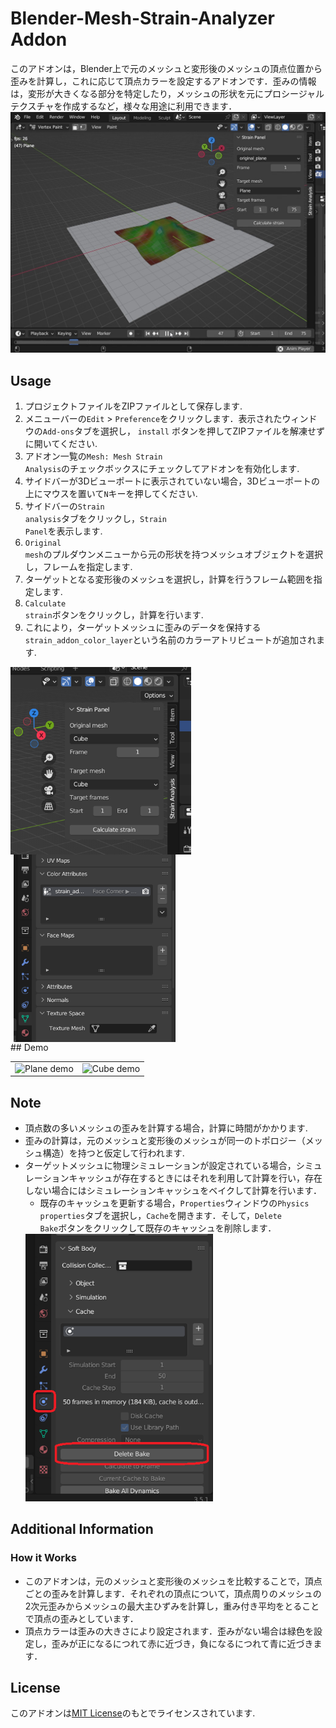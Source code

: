 # Blender-Mesh-Strain-Analyzer Addon
このアドオンは，Blender上で元のメッシュと変形後のメッシュの頂点位置から歪みを計算し，これに応じて頂点カラーを設定するアドオンです．歪みの情報は，変形が大きくなる部分を特定したり，メッシュの形状を元にプロシージャルテクスチャを作成するなど，様々な用途に利用できます．
![Addon overview](./data/top.jpg)

## Usage
1. プロジェクトファイルをZIPファイルとして保存します.
2. メニューバーの<code>Edit</code> > <code>Preference</code>をクリックします．表示されたウィンドウの<code>Add-ons</code>タブを選択し， <code>install</code> ボタンを押してZIPファイルを解凍せずに開いてください.
3. アドオン一覧の<code>Mesh: Mesh Strain Analysis</code>のチェックボックスにチェックしてアドオンを有効化します.
4. サイドバーが3Dビューポートに表示されていない場合，3Dビューポートの上にマウスを置いて<code>N</code>キーを押してください.
5. サイドバーの<code>Strain analysis</code>タブをクリックし，<code>Strain Panel</code>を表示します.
6. <code>Original mesh</code>のプルダウンメニューから元の形状を持つメッシュオブジェクトを選択し，フレームを指定します.
7. ターゲットとなる変形後のメッシュを選択し，計算を行うフレーム範囲を指定します.
8. <code>Calculate strain</code>ボタンをクリックし，計算を行います.
9. これにより，ターゲットメッシュに歪みのデータを保持する<code>strain_addon_color_layer</code>という名前のカラーアトリビュートが追加されます.

<div style="display: flex; flex-wrap: wrap;">
    <img src="./data/panel.PNG" height="300">
    <img src="./data/color_layer.PNG" height="300" style="margin-left: 5px">
</div>
## Demo

|       |       |
| :---: | :---: |
| ![Plane demo](./data/plane.gif) | ![Cube demo](./data/cube.gif) |

## Note
- 頂点数の多いメッシュの歪みを計算する場合，計算に時間がかかります.
- 歪みの計算は，元のメッシュと変形後のメッシュが同一のトポロジー（メッシュ構造）を持つと仮定して行われます.
- ターゲットメッシュに物理シミュレーションが設定されている場合，シミュレーションキャッシュが存在するときにはそれを利用して計算を行い，存在しない場合にはシミュレーションキャッシュをベイクして計算を行います．
    - 既存のキャッシュを更新する場合，<code>Properties</code>ウィンドウの<code>Physics properties</code>タブを選択し，<code>Cache</code>を開きます．そして，<code>Delete Bake</code>ボタンをクリックして既存のキャッシュを削除します．
    <img src="./data/cache.PNG" width="300">

## Additional Information
### How it Works
- このアドオンは，元のメッシュと変形後のメッシュを比較することで，頂点ごとの歪みを計算します．それぞれの頂点について，頂点周りのメッシュの2次元歪みからメッシュの最大主ひずみを計算し，重み付き平均をとることで頂点の歪みとしています．
- 頂点カラーは歪みの大きさにより設定されます．歪みがない場合は緑色を設定し，歪みが正になるにつれて赤に近づき，負になるにつれて青に近づきます．

## License
このアドオンは[MIT License](./LICENSE)のもとでライセンスされています.